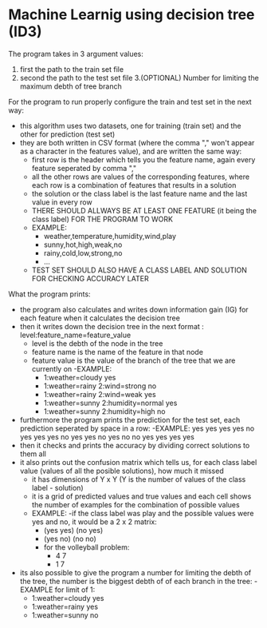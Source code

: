 # Machine Learnig using decision tree (ID3)

The program takes in 3 argument values: 
  1. first the path to the train set file
  2. second the path to the test set file
  3.(OPTIONAL) Number for limiting the maximum debth of tree branch

For the program to run properly configure the train and test set in the next way:
- this algorithm uses two datasets, one for training (train set) and the other for prediction (test set)
- they are both written in CSV format (where the comma "," won't appear as a character in the features value), and are written the same way:
    - first row is the header which tells you the feature name, again every feature seperated by comma ","
    - all the other rows are values of the corresponding features, where each row is a combination of features that results in a solution
    - the solution or the class label is the last feature name and the last value in every row
    - THERE SHOULD ALLWAYS BE AT LEAST ONE FEATURE (it being the class label) FOR THE PROGRAM TO WORK 
    - EXAMPLE:
      - weather,temperature,humidity,wind,play
      - sunny,hot,high,weak,no
      - rainy,cold,low,strong,no
      - ...
    - TEST SET SHOULD ALSO HAVE A CLASS LABEL AND SOLUTION FOR CHECKING ACCURACY LATER
    
What the program prints:

- the program also calculates and writes down information gain (IG) for each feature when it calculates the decision tree
- then it writes down the decision tree in the next format : level:feature_name=feature_value
  - level is the debth of the node in the tree
  - feature name is the name of the feature in that node
  - feature value is the value of the branch of the tree that we are currently on
  -EXAMPLE:
    - 1:weather=cloudy yes
    - 1:weather=rainy 2:wind=strong no
    - 1:weather=rainy 2:wind=weak yes
    - 1:weather=sunny 2:humidity=normal yes
    - 1:weather=sunny 2:humidity=high no
- furthermore the program prints the prediction for the test set, each prediction seperated by space in a row:
  -EXAMPLE:
  yes yes yes yes no yes yes yes no yes yes no yes no no yes yes yes yes
- then it checks and prints the accuracy by dividing correct solutions to them all
- it also prints out the confusion matrix which tells us, for each class label value (values of all the posible solutions), how much it missed
  - it has dimensions of Y x Y (Y is the number of values of the class label - solution)
  - it is a grid of predicted values and true values and each cell shows the number of examples for the combination of possible values
  - EXAMPLE:
    -if the class label was play and the possible values were yes and no, it would be a 2 x 2 matrix:
      - (yes yes) (no yes)
      - (yes no)  (no no)
    - for the volleyball problem:
      - 4 7
      - 1 7
- its also possible to give the program a number for limiting the debth of the tree, the number is the biggest debth of of each branch in the tree:
-EXAMPLE for limit of 1:
  - 1:weather=cloudy yes
  - 1:weather=rainy yes
  - 1:weather=sunny no
  
    
